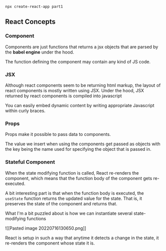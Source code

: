 
```
npx create-react-app part1
```

## React Concepts
### Component

Components are just functions that  returns a jsx objects that are parsed by the __babel engine__ under the hood.

The function defining the component may contain any kind of JS code.

### JSX
Although react components seem to be returning html markup, the layout of react components is mostly written using JSX. Under the hood, JSX returned by react components is compiled into javascript 

You can easily embed dynamic content by writing appropriate Javascript within curly braces.

### Props
Props make it possible to pass data to components.

The value we insert when using the components get passed as objects with the key being the name used for specifying the object that is passed in.

### Stateful Component
When the state modifying function is called, React re-renders the component, which means that the function body of the component gets re-executed.

A bit interesting part is that when the function body is executed, the `useState` function returns the updated value for the state. That is, it preserves the state of the component and returns that.

What I'm a bit puzzled about is how we can instantiate several state-modifying functions

![[Pasted image 20220716130650.png]]

React is setup in such a way that anytime it detects a change in the state, it re-renders the component whose state it is.